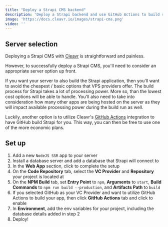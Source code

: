 ```yaml
---
title: "Deploy a Strapi CMS backend"
description: 'Deploy a Strapi backend and use GitHub Actions to build so you can host on a lower cost server.'
image: 'https://docs.cleavr.io/images/strapi-cms.png'
video: ''
---
```


<you-tube video="VTflJbYUob8"></you-tube>

## Server selection

Deploying a Strapi CMS with [Cleavr](https://cleavr.io) is straightforward and painless. 

However, to successfully deploy a Strapi CMS, you'll need to consider an appropriate server option up front. 

If you want your server to also build the Strapi application, then you'll want to avoid the cheapest / basic options that
VPS providers offer. The build process for Strapi takes a lot of processing power. More so, than the lowest cost options will be able
to handle. You'll also need to take into consideration how many other apps are being hosted on the server as they will impact 
available processing power during the build run as well. 

Luckily, another option is to utilize Cleavr's [GitHub Actions](/github-actions) integration to have GitHub build Strapi for you. This way, you can then be 
free to use one of the more economic plans. 

## Set up

1. Add a new `NodeJS SSR` app to your server
2. Install a database server and add a database that Strapi will connect to
3. In the **Web App** section, click to complete the setup
4. On the **Code Repository** tab, select the **VC Provider** and **Repository** your project is located at
5. On the **NPM Build** tab, set **Entry Point** to `npm`, **Arguments** to `start`, **Build Commands** to `npm run build --production`, and **Artifacts Path** to `build`
6. If you selected GitHub as your VC Provider and want to utilize GitHub Actions to build your app, then click **GitHub Actions** tab and click to enable 
7. In **Environment**, add the env variables for your project, including the database details added in step 2
8. Deploy!



